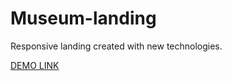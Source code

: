 # Museum-landing
   Responsive landing created with new technologies.

 [DEMO LINK](https://DragotaIV.github.io/Museum-landing/)
